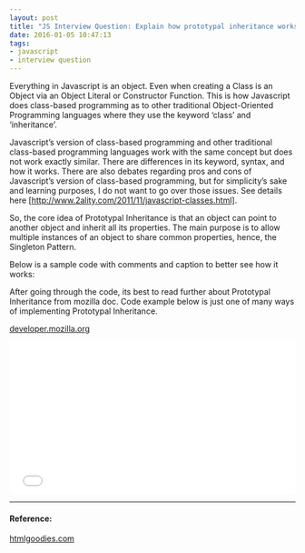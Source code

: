 ```yaml
---
layout: post
title: "JS Interview Question: Explain how prototypal inheritance works"
date: 2016-01-05 10:47:13
tags:
- javascript
- interview question
---
```


Everything in Javascript is an object. Even when creating a Class is an Object via an Object Literal or Constructor Function. This is how Javascript does class-based programming as to other traditional Object-Oriented Programming languages where they use the keyword ‘class’ and ‘inheritance’.

Javascript’s version of class-based programming and other traditional class-based programming languages work with the same concept but does not work exactly similar. There are differences in its keyword, syntax, and how it works. There are also debates regarding pros and cons of Javascript’s version of class-based programming, but for simplicity’s sake and learning purposes, I do not want to go over those issues. See details here [http://www.2ality.com/2011/11/javascript-classes.html].

So, the core idea of Prototypal Inheritance is that an object can point to another object and inherit all its properties. The main purpose is to allow multiple instances of an object to share common properties, hence, the Singleton Pattern.

Below is a sample code with comments and caption to better see how it works:

After going through the code, its best to read further about Prototypal Inheritance from mozilla doc. Code example below is just one of many ways of implementing Prototypal Inheritance.

[developer.mozilla.org](https://developer.mozilla.org/en-US/docs/Web/JavaScript/Inheritance_and_the_prototype_chain)

<iframe height='268' scrolling='no' src='//codepen.io/rlynjb/embed/xZqJNL/?height=268&theme-id=20698&default-tab=js' frameborder='no' allowtransparency='true' allowfullscreen='true' style='width: 100%;'>See the Pen <a href='http://codepen.io/rlynjb/pen/xZqJNL/'>learning prototypal inheritance</a> by rlynjb (<a href='http://codepen.io/rlynjb'>@rlynjb</a>) on <a href='http://codepen.io'>CodePen</a>.
</iframe>

-----

#### Reference:

[htmlgoodies.com](http://www.htmlgoodies.com/html5/tutorials/javascript-prototypical-inheritance-explained.html#fbid=iKcMD3kLi8E)

